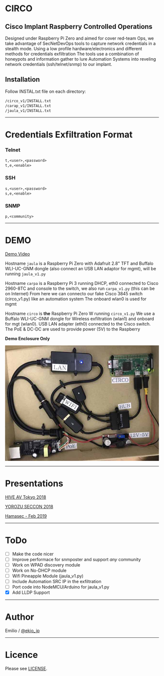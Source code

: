 # CIRCO

## Cisco Implant Raspberry Controlled Operations

Designed under Raspberry Pi Zero and aimed for cover red-team Ops, we take advantage of SecNetDevOps tools to capture network credentials in a stealth mode.
Using a low profile hardware/electronics and different methods for credentials exfiltration 
The tools use a combination of honeypots and information gather to lure Automation Systems into reveling network credentials (ssh/telnet/snmp) to our implant.

## Installation

Follow INSTAL.txt file on each directory:

```
/circo_v1/INSTALL.txt
/carap_v1/INSTALL.txt
/jaula_v1/INSTALL.txt
```

----

# Credentials Exfiltration Format

### Telnet
```
t,<user>,<password>
t,e,<enable>
```

### SSH
```
s,<user>,<password>
s,e,<enable>
```

### SNMP
```
p,<community>
```

----

# DEMO

[Demo Video](https://vimeo.com/299122405)

Hostname `jaula` is a Raspberry Pi Zero with Adafruit 2.8" TFT and Buffalo WLI-UC-GNM
dongle (also connect an USB LAN adaptor for mgmt), will be running `jaula_v1.py`

Hostname `carpa` is a Raspberry Pi 3 running DHCP, eth0 connected to Cisco 2960-8TC and
console to the switch, we also run `carpa_v1.py` (this can be on Internet)
From here we can connecto our fake Cisco 3845 switch (circo_v1.py) like an automation system
The onboard wlan0 is used for mgmt

Hostname `circo` is **the** Raspberry Pi Zero W running `circo_v1.py`
We use a Buffalo WLI-UC-GNM dongle for Wireless exfiltration (wlan1) and onboard for 
mgt (wlan0). USB LAN adapter (eth0) connected to the Cisco switch.
The PoE & DC-DC are used to provide power (5V) to the Raspberry

**Demo Enclosure Only**

![box](circo-box.jpg)


----

# Presentations

[HIVE AV Tokyo 2018](https://speakerdeck.com/ekio_jp/circo-hive-av-tokyo-2018)

[YOROZU SECCON 2018](https://speakerdeck.com/ekio_jp/circo-yorozu-seccon-2018)

[Hamasec - Feb 2019](https://speakerdeck.com/ekio_jp/circo-hamasec-feb-2019)


----

# ToDo

- [ ] Make the code nicer
- [ ] Improve performace for snmposter and support *any* community
- [ ] Work on WPAD discovery module 
- [ ] Work on No-DHCP module
- [ ] Wifi Pineapple Module (jaula_v1.py)
- [ ] Include Automation SRC IP in the exfiltration
- [ ] Port code into NodeMCU/Arduino for jaula_v1.py
- [x] Add LLDP Support

----

# Author

Emilio / [@ekio_jp](https://twitter.com/ekio_jp)

----

# Licence

Please see [LICENSE](https://github.com/ekiojp/circo/blob/master/LICENSE).
